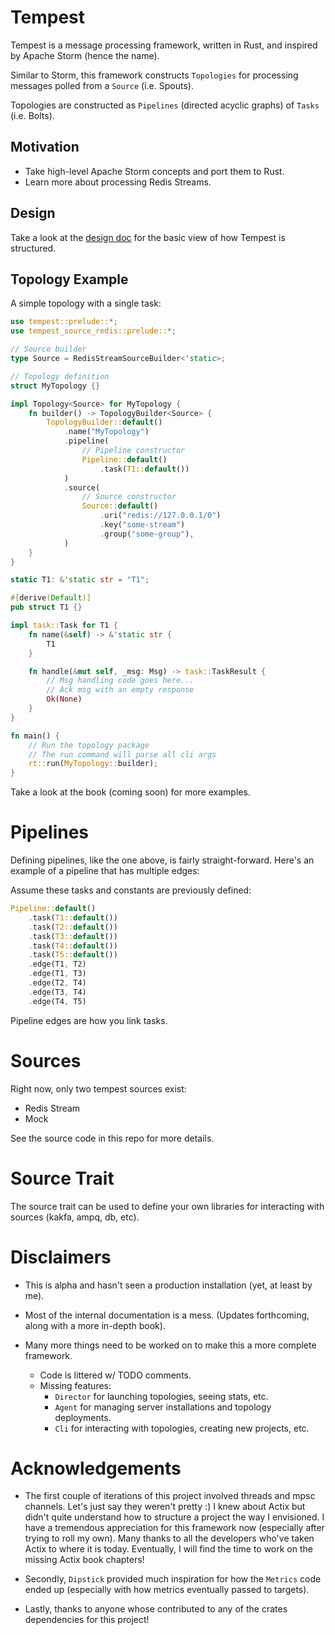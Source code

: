# Tempest

Tempest is a message processing framework, written in Rust, and inspired by Apache Storm (hence the name).

Similar to Storm, this framework constructs `Topologies` for processing messages polled from a `Source` (i.e. Spouts).

Topologies are constructed as `Pipelines` (directed acyclic graphs) of `Tasks` (i.e. Bolts).

## Motivation

- Take high-level Apache Storm concepts and port them to Rust.
- Learn more about processing Redis Streams.

## Design

Take a look at the [design doc](DESIGN.md) for the basic view of how Tempest is structured.

## Topology Example

A simple topology with a single task:

```rust
use tempest::prelude::*;
use tempest_source_redis::prelude::*;

// Source builder
type Source = RedisStreamSourceBuilder<'static>;

// Topology definition
struct MyTopology {}

impl Topology<Source> for MyTopology {
    fn builder() -> TopologyBuilder<Source> {
        TopologyBuilder::default()
            .name("MyTopology")
            .pipeline(
                // Pipeline constructor
                Pipeline::default()
                    .task(T1::default())
            )
            .source(
                // Source constructor
                Source::default()
                    .uri("redis://127.0.0.1/0")
                    .key("some-stream")
                    .group("some-group"),
            )
    }
}

static T1: &'static str = "T1";

#[derive(Default)]
pub struct T1 {}

impl task::Task for T1 {
    fn name(&self) -> &'static str {
        T1
    }

    fn handle(&mut self, _msg: Msg) -> task::TaskResult {
        // Msg handling code goes here...
        // Ack msg with an empty response
        Ok(None)
    }
}

fn main() {
    // Run the topology package
    // The run command will parse all cli args
    rt::run(MyTopology::builder);
}
```

Take a look at the book (coming soon) for more examples.

# Pipelines

Defining pipelines, like the one above, is fairly straight-forward. Here's an example of a pipeline that has multiple edges:

Assume these tasks and constants are previously defined:

```rust
Pipeline::default()
    .task(T1::default())
    .task(T2::default())
    .task(T3::default())
    .task(T4::default())
    .task(T5::default())
    .edge(T1, T2)
    .edge(T1, T3)
    .edge(T2, T4)
    .edge(T3, T4)
    .edge(T4, T5)
```

Pipeline edges are how you link tasks.

# Sources

Right now, only two tempest sources exist:

- Redis Stream
- Mock

See the source code in this repo for more details.

# Source Trait

The source trait can be used to define your own libraries for interacting with sources (kakfa, ampq, db, etc).

# Disclaimers

- This is alpha and hasn't seen a production installation (yet, at least by me).

- Most of the internal documentation is a mess. (Updates forthcoming, along with a more in-depth book).

- Many more things need to be worked on to make this a more complete framework.
    - Code is littered w/ TODO comments.
    - Missing features:
        - `Director` for launching topologies, seeing stats, etc.
        - `Agent` for managing server installations and topology deployments.
        - `Cli` for interacting with topologies, creating new projects, etc.

# Acknowledgements

- The first couple of iterations of this project involved threads and mpsc channels. Let's just say they weren't pretty :) I knew about Actix but didn't quite understand how to structure a project the way I envisioned. I have a tremendous appreciation for this framework now (especially after trying to roll my own). Many thanks to all the developers who've taken Actix to where it is today. Eventually, I will find the time to work on the missing Actix book chapters!

- Secondly, `Dipstick` provided much inspiration for how the `Metrics` code ended up (especially with how metrics eventually passed to targets).

- Lastly, thanks to anyone whose contributed to any of the crates dependencies for this project!